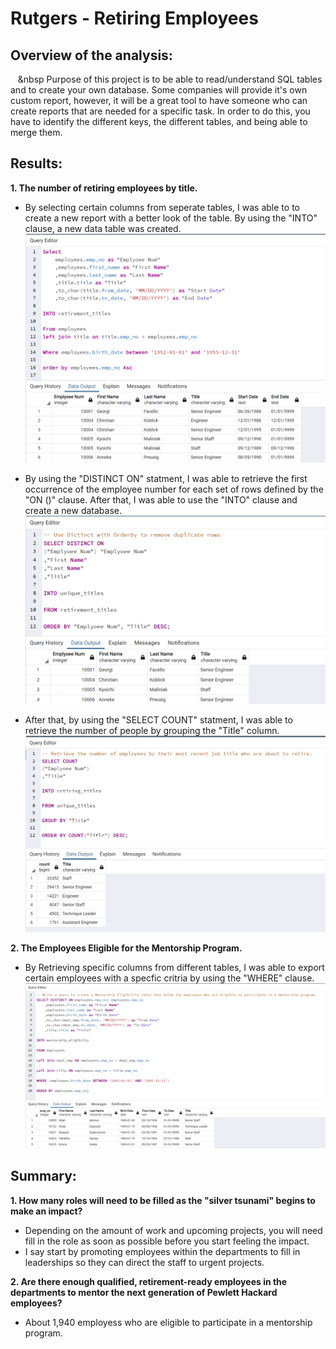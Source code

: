 # Rutgers - Retiring Employees

## Overview of the analysis:
&nbsp;&nbsp;&nbsp;&nbsp Purpose of this project is to be able to read/understand SQL tables and to create your own database. Some companies will provide it's own custom report, however, it will be a great tool to have someone who can create reports that are needed for a specific task. In order to do this, you have to identify the different keys, the different tables, and being able to merge them. 

## Results:  
**1. The number of retiring employees by title.**  
 - By selecting certain columns from seperate tables, I was able to to create a new report with a better look of the table. By using the "INTO" clause, a new data table was created. 
![](https://github.com/JeanPyerC/Rutgers-Retiring_Employees/blob/main/Challenge/Photos/Picture1.png)

 - By using the "DISTINCT ON" statment, I was able to retrieve the first occurrence of the employee number for each set of rows defined by the "ON ()" clause. After that, I was able to use the "INTO" clause and create a new database. 
![](https://github.com/JeanPyerC/Rutgers-Retiring_Employees/blob/main/Challenge/Photos/Picture2.png)

 - After that, by using the "SELECT COUNT" statment, I was able to retrieve the number of people by grouping the "Title" column.
![](https://github.com/JeanPyerC/Rutgers-Retiring_Employees/blob/main/Challenge/Photos/Picture3.png)

**2. The Employees Eligible for the Mentorship Program.**
 - By Retrieving specific columns from different tables, I was able to export certain employees with a specfic critria by using the "WHERE" clause. 
 ![](https://github.com/JeanPyerC/Rutgers-Retiring_Employees/blob/main/Challenge/Photos/Picture4.png)

## Summary:
**1. How many roles will need to be filled as the "silver tsunami" begins to make an impact?**
 - Depending on the amount of work and upcoming projects, you will need fill in the role as soon as possible before you start feeling the impact.
 - I say start by promoting employees within the departments to fill in leaderships so they can direct the staff to urgent projects.

**2. Are there enough qualified, retirement-ready employees in the departments to mentor the next generation of Pewlett Hackard employees?**
 - About 1,940 employess who are eligible to participate in a mentorship program.
